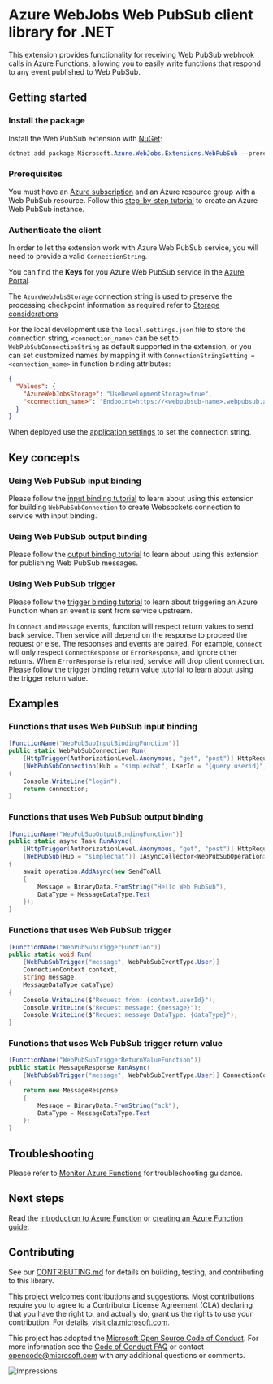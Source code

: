 # Azure WebJobs Web PubSub client library for .NET

This extension provides functionality for receiving Web PubSub webhook calls in Azure Functions, allowing you to easily write functions that respond to any event published to Web PubSub.

## Getting started

### Install the package

Install the Web PubSub extension with [NuGet][nuget]:

```Powershell
dotnet add package Microsoft.Azure.WebJobs.Extensions.WebPubSub --prerelease
```

### Prerequisites

You must have an [Azure subscription](https://azure.microsoft.com/free/) and an Azure resource group with a Web PubSub resource. Follow this [step-by-step tutorial](https://review.docs.microsoft.com/azure/azure-web-pubsub/howto-develop-create-instance?branch=release-azure-web-pubsub) to create an Azure Web PubSub instance.

### Authenticate the client

In order to let the extension work with Azure Web PubSub service, you will need to provide a valid `ConnectionString`. 

You can find the **Keys** for you Azure Web PubSub service in the [Azure Portal](https://portal.azure.com/).

The `AzureWebJobsStorage` connection string is used to preserve the processing checkpoint information as required refer to [Storage considerations](https://docs.microsoft.com/azure/azure-functions/storage-considerations#storage-account-requirements)

For the local development use the `local.settings.json` file to store the connection string, `<connection_name>` can be set to `WebPubSubConnectionString` as default supported in the extension, or you can set customized names by mapping it with `ConnectionStringSetting = <connection_name>` in function binding attributes:

```json
{
  "Values": {
    "AzureWebJobsStorage": "UseDevelopmentStorage=true",
    "<connection_name>": "Endpoint=https://<webpubsub-name>.webpubsub.azure.com;AccessKey=<access-key>;Version=1.0;"
  }
}
```
When deployed use the [application settings](https://docs.microsoft.com/azure/azure-functions/functions-how-to-use-azure-function-app-settings) to set the connection string.

## Key concepts

### Using Web PubSub input binding

Please follow the [input binding tutorial](#functions-that-uses-web-pubsub-input-binding) to learn about using this extension for building `WebPubSubConnection` to create Websockets connection to service with input binding.

### Using Web PubSub output binding

Please follow the [output binding tutorial](#functions-that-uses-web-pubsub-output-binding) to learn about using this extension for publishing Web PubSub messages.

### Using Web PubSub trigger

Please follow the [trigger binding tutorial](#functions-that-uses-web-pubsub-trigger) to learn about triggering an Azure Function when an event is sent from service upstream.

In `Connect` and `Message` events, function will respect return values to send back service. Then service will depend on the response to proceed the request or else. The responses and events are paired. For example, `Connect` will only respect `ConnectResponse` or `ErrorResponse`, and ignore other returns. When `ErrorResponse` is returned, service will drop client connection. Please follow the [trigger binding return value tutorial](#functions-that-uses-web-pubsub-trigger-return-value) to learn about using the trigger return value.

## Examples

### Functions that uses Web PubSub input binding

```cs
[FunctionName("WebPubSubInputBindingFunction")]
public static WebPubSubConnection Run(
    [HttpTrigger(AuthorizationLevel.Anonymous, "get", "post")] HttpRequest req,
    [WebPubSubConnection(Hub = "simplechat", UserId = "{query.userid}")] WebPubSubConnection connection)
{
    Console.WriteLine("login");
    return connection;
}
```

### Functions that uses Web PubSub output binding

```cs
[FunctionName("WebPubSubOutputBindingFunction")]
public static async Task RunAsync(
    [HttpTrigger(AuthorizationLevel.Anonymous, "get", "post")] HttpRequest req,
    [WebPubSub(Hub = "simplechat")] IAsyncCollector<WebPubSubOperation> operation)
{
    await operation.AddAsync(new SendToAll
    {
        Message = BinaryData.FromString("Hello Web PubSub"),
        DataType = MessageDataType.Text
    });
}
```

### Functions that uses Web PubSub trigger

```cs
[FunctionName("WebPubSubTriggerFunction")]
public static void Run(
    [WebPubSubTrigger("message", WebPubSubEventType.User)] 
    ConnectionContext context,
    string message,
    MessageDataType dataType)
{
    Console.WriteLine($"Request from: {context.userId}");
    Console.WriteLine($"Request message: {message}");
    Console.WriteLine($"Request message DataType: {dataType}");
}
```

### Functions that uses Web PubSub trigger return value

```cs
[FunctionName("WebPubSubTriggerReturnValueFunction")]
public static MessageResponse RunAsync(
    [WebPubSubTrigger("message", WebPubSubEventType.User)] ConnectionContext context)
{
    return new MessageResponse
    {
        Message = BinaryData.FromString("ack"),
        DataType = MessageDataType.Text
    };
}
```

## Troubleshooting

Please refer to [Monitor Azure Functions](https://docs.microsoft.com/azure/azure-functions/functions-monitoring) for troubleshooting guidance.

## Next steps

Read the [introduction to Azure Function](https://docs.microsoft.com/azure/azure-functions/functions-overview) or [creating an Azure Function guide](https://docs.microsoft.com/azure/azure-functions/functions-create-first-azure-function).

## Contributing

See our [CONTRIBUTING.md][contrib] for details on building,
testing, and contributing to this library.

This project welcomes contributions and suggestions.  Most contributions require
you to agree to a Contributor License Agreement (CLA) declaring that you have
the right to, and actually do, grant us the rights to use your contribution. For
details, visit [cla.microsoft.com][cla].

This project has adopted the [Microsoft Open Source Code of Conduct][coc].
For more information see the [Code of Conduct FAQ][coc_faq]
or contact [opencode@microsoft.com][coc_contact] with any
additional questions or comments.

![Impressions](https://azure-sdk-impressions.azurewebsites.net/api/impressions/azure-sdk-for-net%2Fsdk%2Fsearch%2FMicrosoft.Azure.WebJobs.Extensions.WebPubSub%2FREADME.png)

<!-- LINKS -->
[source]: https://github.com/Azure/azure-sdk-for-net/tree/master/sdk/search/Microsoft.Azure.WebJobs.Extensions.WebPubSub/src
[package]: https://www.nuget.org/packages/Microsoft.Azure.WebJobs.Extensions.WebPubSub/
[docs]: https://docs.microsoft.com/dotnet/api/Microsoft.Azure.WebJobs.Extensions.WebPubSub
[nuget]: https://www.nuget.org/

[contrib]: https://github.com/Azure/azure-sdk-for-net/tree/master/CONTRIBUTING.md
[cla]: https://cla.microsoft.com
[coc]: https://opensource.microsoft.com/codeofconduct/
[coc_faq]: https://opensource.microsoft.com/codeofconduct/faq/
[coc_contact]: mailto:opencode@microsoft.com
